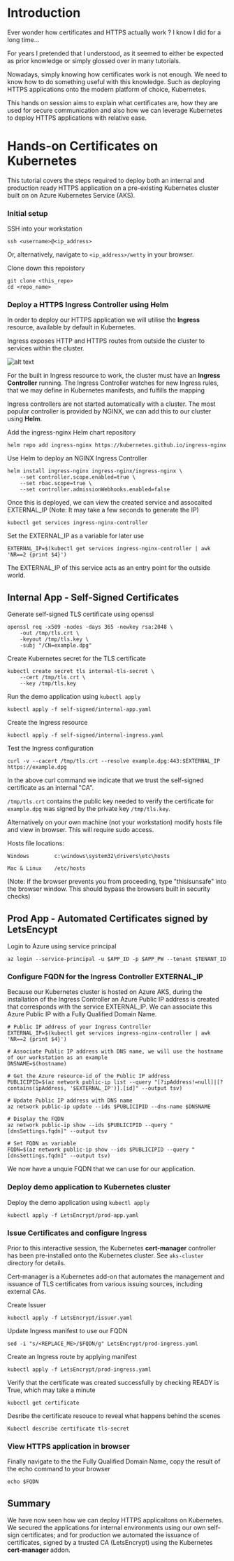 # Introduction 
Ever wonder how certificates and HTTPS actually work ? I know I did for a long time...

For years I pretended that I understood, as it seemed to either be expected as prior knowledge or simply glossed over in many tutorials.

Nowadays, simply knowing how certificates work is not enough. We need to know how to do something useful with this knowledge. Such as deploying HTTPS applications onto the modern platform of choice, Kubernetes.

This hands on session aims to explain what certificates are, how they are used for secure communication and also how we can leverage Kubernetes to deploy HTTPS applications with relative ease. 

# Hands-on Certificates on Kubernetes
This tutorial covers the steps required to deploy both an internal and production ready HTTPS application on a pre-existing Kubernetes cluster built on on Azure Kubernetes Service (AKS).

### Initial setup
SSH into your workstation

    ssh <username>@<ip_address>

Or, alternatively, navigate to `<ip_address>/wetty` in your browser.

Clone down this repoistory

    git clone <this_repo>
    cd <repo_name>

### Deploy a HTTPS Ingress Controller using Helm
In order to deploy our HTTPS application we will utilise the **Ingress** resource, available by default in Kubernetes. 

Ingress exposes HTTP and HTTPS routes from outside the cluster to services within the cluster.

![alt text](assets/simple_ingress_k8s.png "Simple Ingress Example Kubernetes")

For the built in Ingress resource to work, the cluster must have an **Ingress Controller** running. The Ingress Controller watches for new Ingress rules, that we may define in Kubernetes manifests, and fulfills the mapping <!-- from Domain Names outside of the cluster to services running within the cluster. -->

Ingress controllers are not started automatically with a cluster. The most popular controller is provided by NGINX, we can add this to our cluster using **Helm**.

Add the ingress-nginx Helm chart repository
    
    helm repo add ingress-nginx https://kubernetes.github.io/ingress-nginx

Use Helm to deploy an NGINX Ingress Controller
    
    helm install ingress-nginx ingress-nginx/ingress-nginx \
        --set controller.scope.enabled=true \
        --set rbac.scope=true \
        --set controller.admissionWebhooks.enabled=false 

Once this is deployed, we can view the created service and assocaited EXTERNAL_IP (Note: It may take a few seconds to generate the IP)

    kubectl get services ingress-nginx-controller

Set the EXTERNAL_IP as a variable for later use

    EXTERNAL_IP=$(kubectl get services ingress-nginx-controller | awk 'NR==2 {print $4}')

The EXTERNAL_IP of this service acts as an entry point for the outside world.

## Internal App - Self-Signed Certificates 

Generate self-signed TLS certificate using openssl 

    openssl req -x509 -nodes -days 365 -newkey rsa:2048 \
        -out /tmp/tls.crt \
        -keyout /tmp/tls.key \
        -subj "/CN=example.dpg"

Create Kubernetes secret for the TLS certificate

    kubectl create secret tls internal-tls-secret \
        --cert /tmp/tls.crt \
        --key /tmp/tls.key

Run the demo application using `kubectl apply`

    kubectl apply -f self-signed/internal-app.yaml

Create the Ingress resource

    kubectl apply -f self-signed/internal-ingress.yaml

Test the Ingress configuration

    curl -v --cacert /tmp/tls.crt --resolve example.dpg:443:$EXTERNAL_IP https://example.dpg 

In the above curl command we indicate that we trust the self-signed certificate as an internal "CA". 

`/tmp/tls.crt` contains the public key needed to verify the certificate for `example.dpg` was signed by the private key `/tmp/tls.key`.


Alternatively on your own machine (not your workstation) modify hosts file and view in browser. This will require sudo access.

Hosts file locations:

`Windows        c:\windows\system32\drivers\etc\hosts`

`Mac & Linux    /etc/hosts`
 

(Note: If the browser prevents you from proceeding, type "thisisunsafe" into the browser window. This should bypass the browsers built in security checks)


## Prod App - Automated Certificates signed by LetsEncypt

Login to Azure using service principal 

    az login --service-principal -u $APP_ID -p $APP_PW --tenant $TENANT_ID

### Configure FQDN for the Ingress Controller EXTERNAL_IP

Because our Kubernetes cluster is hosted on Azure AKS, during the installation of the Ingress Controller an Azure Public IP address is created that corresponds with the service EXTERNAL_IP. We can associate this Azure Public IP with a Fully Qualified Domain Name.

    # Public IP address of your Ingress Controller
    EXTERNAL_IP=$(kubectl get services ingress-nginx-controller | awk 'NR==2 {print $4}')

    # Associate Public IP address with DNS name, we will use the hostname of our workstation as an example
    DNSNAME=$(hostname)

    # Get the Azure resource-id of the Public IP address
    PUBLICIPID=$(az network public-ip list --query "[?ipAddress!=null]|[?contains(ipAddress, '$EXTERNAL_IP')].[id]" --output tsv)

    # Update Public IP address with DNS name
    az network public-ip update --ids $PUBLICIPID --dns-name $DNSNAME

    # Display the FQDN
    az network public-ip show --ids $PUBLICIPID --query "[dnsSettings.fqdn]" --output tsv

    # Set FQDN as variable
    FQDN=$(az network public-ip show --ids $PUBLICIPID --query "[dnsSettings.fqdn]" --output tsv)

We now have a unquie FQDN that we can use for our application.

### Deploy demo application to Kubernetes cluster
Deploy the demo application using `kubectl apply`

    kubectl apply -f LetsEncrypt/prod-app.yaml

### Issue Certificates and configure Ingress
Prior to this interactive session, the Kubernetes **cert-manager** controller has been pre-installed onto the Kubernetes cluster. See `aks-cluster` directory for details.

Cert-manager is a Kubernetes add-on that automates the management and issuance of TLS certificates from various issuing sources, including external CAs.

Create Issuer

    kubectl apply -f LetsEncrypt/issuer.yaml

Update Ingress manifest to use our FQDN

    sed -i "s/<REPLACE_ME>/$FQDN/g" LetsEncrypt/prod-ingress.yaml

Create an Ingress route by applying manifest 

    kubectl apply -f LetsEncrypt/prod-ingress.yaml 

Verify that the certificate was created successfully by checking READY is True, which may take a minute

    kubectl get certificate

Desribe the certificate resouce to reveal what happens behind the scenes

    Kubectl describe certificate tls-secret

### View HTTPS application in browser
Finally navigate to the the Fully Qualified Domain Name, copy the result of the echo command to your browser

    echo $FQDN 

## Summary
We have now seen how we can deploy HTTPS applicaitons on Kubernetes. We secured the applications for internal environments using our own self-sign certificates; and for production we automated the issuance of certificates, signed by a trusted CA (LetsEncrypt) using the Kubernetes **cert-manager** addon.